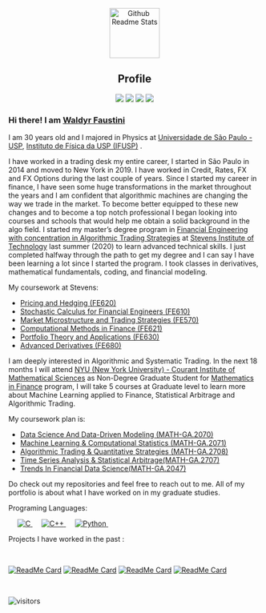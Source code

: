 <p align="center">
 <img width="100px" src="https://res.cloudinary.com/anuraghazra/image/upload/v1594908242/logo_ccswme.svg" align="center" alt="Github Readme Stats" />
 <h2 align="center">Profile</h2>
</p>


 </p>
 <p align="center">
<img src="https://img.shields.io/badge/Age-30-blue" />
  <img src="https://img.shields.io/badge/Focus-Trading/Algo%20Trading/Machine%20Learning-blue" />
  <img src="https://img.shields.io/badge/Lives-New%20York%20-blue" />
  <img src="https://img.shields.io/badge/Languages-Portuguese(Brasil)%20%26%20English-blue" />
</p>

### Hi there! I am [Waldyr Faustini](https://www.linkedin.com/in/waldyrfmfaustini/) 


 <p>

I am 30 years old and I majored  in Physics at [Universidade de São Paulo - USP](https://en.wikipedia.org/wiki/University_of_São_Paulo), [Instituto de Física da USP (IFUSP)](https://pt.wikipedia.org/wiki/Instituto_de_F%C3%ADsica_da_Universidade_de_São_Paulo) . 
 
I have worked in a trading desk my entire career, I started in São Paulo in 2014 and moved to New York in 2019. I have worked in Credit, Rates, FX and FX Options during the last couple of years. Since I started my career in finance,  I have seen some huge transformations in the market throughout the years and I am confident that algorithmic machines are changing the way we trade in the market. To become better equipped to these new changes and to become a top notch professional I began looking into courses and schools that would help me obtain a solid background in the algo field.  I started my master’s degree program in [Financial Engineering with concentration in Algorithmic Trading Strategies](https://www.stevens.edu/school-business/masters-programs/financial-engineering/curriculum-overview) at [Stevens Institute of Technology](https://www.stevens.edu) last summer (2020) to learn advanced technical skills. I just completed halfway through the path to get my degree and I can say I have been learning a lot since I started the program. I took classes in derivatives, mathematical fundamentals, coding, and financial modeling.
 
 My coursework at Stevens:
 - [Pricing and Hedging (FE620)](https://fsc.stevens.edu/fe620-pricing-and-hedging/)
 - [Stochastic Calculus for Financial Engineers (FE610)](https://fsc.stevens.edu/fe610-stochastic-calculus-for-financial-engineers/)
 - [Market Microstructure and Trading Strategies (FE570)](https://fsc.stevens.edu/fe570-market-microstructure-and-trading-strategies/)
 - [Computational Methods in Finance (FE621)](https://fsc.stevens.edu/fe621-computational-methods-in-finance/)
 - [Portfolio Theory and Applications (FE630)](https://fsc.stevens.edu/fe630-portfolio-theory-and-applications/)
 - [Advanced Derivatives (FE680)](https://fsc.stevens.edu/fe680-advanced-derivatives/)
 
 I am deeply interested in Algorithmic and Systematic Trading. In the next 18 months I will attend [NYU (New York University) - Courant Institute of Mathematical Sciences](https://cims.nyu.edu/dynamic/) as Non-Degree Graduate Student for [Mathematics in Finance](https://math.nyu.edu/financial_mathematics/academics/courses/) program, I will take 5 courses at  Graduate level to learn more about Machine Learning applied to Finance, Statistical Arbitrage and Algorithmic Trading.
 
 My coursework plan is:
 - [Data Science And Data-Driven Modeling (MATH-GA.2070)](https://math.nyu.edu/dynamic/courses/graduate-course-descriptions/as/fall-2021/#math-ga2070-001)
 - [Machine Learning & Computational Statistics (MATH-GA.2071)](https://math.nyu.edu/dynamic/courses/graduate-course-descriptions/as/spring-2021/#math-ga2071-001)
 - [Algorithmic Trading & Quantitative Strategies (MATH-GA.2708)](https://math.nyu.edu/dynamic/courses/graduate-course-descriptions/as/spring-2021/#math-ga2708-001)
 - [Time Series Analysis & Statistical Arbitrage(MATH-GA.2707)](https://math.nyu.edu/dynamic/courses/graduate-course-descriptions/as/fall-2021/#math-ga2707-001)
 - [Trends In Financial Data Science(MATH-GA.2047)](https://math.nyu.edu/dynamic/courses/graduate-course-descriptions/as/fall-2021/#math-ga2047-001)
 
 
Do check out my repositories and feel free to reach out to me. All of my portfolio is about what I have worked on in my graduate studies. 

</h4>
</div>

Programing Languages:

<p align="left"> 
  &emsp; 
  <a href="https://www.cprogramming.com/" target="_blank"> 
    <img alt="C" src="https://img.shields.io/badge/C%20-%232370ED.svg?logo=c&logoColor=white">
  </a> 
  &emsp;
  <a href="https://www.w3schools.com/cpp/" target="_blank"> 
    <img alt="C++" src="https://img.shields.io/badge/C++%20-%2300599C.svg?logo=c%2B%2B&logoColor=white">
  </a> 
  &emsp;
   <a href="https://www.python.org" target="_blank">
    <img alt="Python" src="https://img.shields.io/badge/Python%20-%2314354C.svg?logo=python&logoColor=white">
  </a>
  &emsp;
</p>
 
  Projects I have worked in the past :
</summary>

<br />

[![ReadMe Card](https://github-readme-stats.vercel.app/api/pin/?username=waldyrfaustini&repo=Microstructure)](https://github.com/waldyrfaustini/Microstructure)
[![ReadMe Card](https://github-readme-stats.vercel.app/api/pin/?username=Apurvshah007&repo=portfolio-optimizer)](https://github.com/ApurvShah007/portfolio-optimizer)
[![ReadMe Card](https://github-readme-stats.vercel.app/api/pin/?username=ChiragJhawar&repo=ProjectReward)](https://github.com/ChiragJhawar/ProjectReward)
[![ReadMe Card](https://github-readme-stats.vercel.app/api/pin/?username=stocksmith&repo=ml-research)](https://github.com/stocksmith/ml-research)

<br />

![visitors](https://visitor-badge.laobi.icu/badge?page_id=waldyrfaustini.waldyrfaustini)
